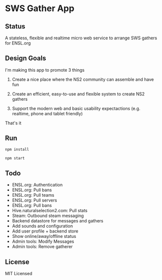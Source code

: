 # SWS Gather App

## Status

A stateless, flexible and realtime micro web service to arrange SWS gathers for ENSL.org

## Design Goals

I'm making this app to promote 3 things

1) Create a nice place where the NS2 community can assemble and have fun

2) Create an efficient, easy-to-use and flexible system to create NS2 gathers

3) Support the modern web and basic usability expectactions (e.g. realtime, phone and tablet friendly)

That's it

## Run

```bash
npm install

npm start
```

## Todo

- ENSL.org: Authentication
- ENSL.org: Pull bans
- ENSL.org: Pull teams
- ENSL.org: Pull servers
- ENSL.org: Pull bans
- Hive.naturalselection2.com: Pull stats
- Steam: Outbound steam messaging
- Backend datastore for messages and gathers
- Add sounds and configuration
- Add user profile + backend store
- Show online/away/offline status
- Admin tools: Modify Messages
- Admin tools: Remove gatherer

## License

MIT Licensed
